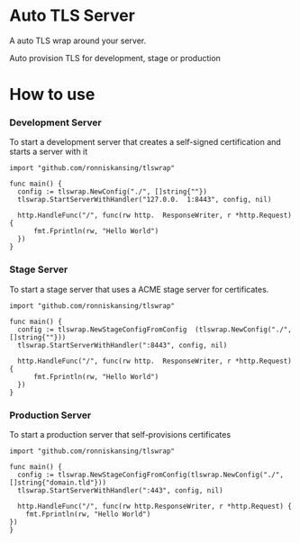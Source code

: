 # Auto TLS Server
A auto TLS wrap around your server.

Auto provision TLS for development, stage or production

# How to use

### Development Server
To start a development server that creates a self-signed certification and starts a server with it

```golang
import "github.com/ronniskansing/tlswrap"

func main() {
  config := tlswrap.NewConfig("./", []string{""})
  tlswrap.StartServerWithHandler("127.0.0.  1:8443", config, nil)
  
  http.HandleFunc("/", func(rw http.  ResponseWriter, r *http.Request) {
      fmt.Fprintln(rw, "Hello World")
  })
}
```

### Stage Server
To start a stage server that uses a ACME stage server for certificates.

```golang
import "github.com/ronniskansing/tlswrap"

func main() {
  config := tlswrap.NewStageConfigFromConfig  (tlswrap.NewConfig("./", []string{""}))
  tlswrap.StartServerWithHandler(":8443", config, nil)
  
  http.HandleFunc("/", func(rw http.  ResponseWriter, r *http.Request) {
      fmt.Fprintln(rw, "Hello World")
  })
}
```

### Production Server
To start a production server that self-provisions certificates
```golang
import "github.com/ronniskansing/tlswrap"

func main() {
  config := tlswrap.NewStageConfigFromConfig(tlswrap.NewConfig("./", []string{"domain.tld"}))
  tlswrap.StartServerWithHandler(":443", config, nil)

  http.HandleFunc("/", func(rw http.ResponseWriter, r *http.Request) {
    fmt.Fprintln(rw, "Hello World")
})
}
```